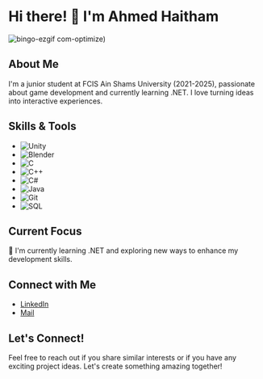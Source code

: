 # Hi there! 👋 I'm Ahmed Haitham

![bingo-ezgif com-optimize](https://github.com/Sian1902/Sian1902/assets/96428026/2e0e94f1-cfdd-4512-b971-d98bdd18fe13))

## About Me
I'm a junior student at FCIS Ain Shams University (2021-2025), passionate about game development and currently learning .NET. I love turning ideas into interactive experiences.

## Skills & Tools
- ![Unity](https://img.shields.io/badge/Unity-Game%20Development-blue?logo=unity)
- ![Blender](https://img.shields.io/badge/Blender-3D%20Modeling-orange?logo=blender)
- ![C](https://img.shields.io/badge/C-Programming-lightgrey?logo=c)
- ![C++](https://img.shields.io/badge/C++-Programming-blue?logo=c%2B%2B)
- ![C#](https://img.shields.io/badge/C%23-Programming-green?logo=c-sharp)
- ![Java](https://img.shields.io/badge/Java-Programming-red?logo=java)
- ![Git](https://img.shields.io/badge/Git-Version%20Control-lightgrey?logo=git)
- ![SQL](https://img.shields.io/badge/SQL-Database-blue?logo=sql)

## Current Focus
🌱 I'm currently learning .NET and exploring new ways to enhance my development skills.

## Connect with Me
- [LinkedIn](https://www.linkedin.com/in/ahmed--haitham/)
- [Mail](ahmedhaitham042@gmail.com)


## Let's Connect!
Feel free to reach out if you share similar interests or if you have any exciting project ideas. Let's create something amazing together!
